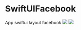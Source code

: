 # SwiftUIFacebook
App swiftui layout facebook
![](https://github.com/wesleysfavarin/SwiftUIFacebook/blob/master/Captura%20de%20Tela%202019-07-06%20a%CC%80s%2013.59.26.png)
![](https://github.com/wesleysfavarin/SwiftUIFacebook/blob/master/Captura%20de%20Tela%202019-07-06%20a%CC%80s%2014.00.25.png)

